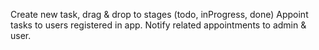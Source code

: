 Create new task, drag & drop to stages (todo, inProgress, done)
Appoint tasks to users registered in app. Notify related appointments to admin & user.